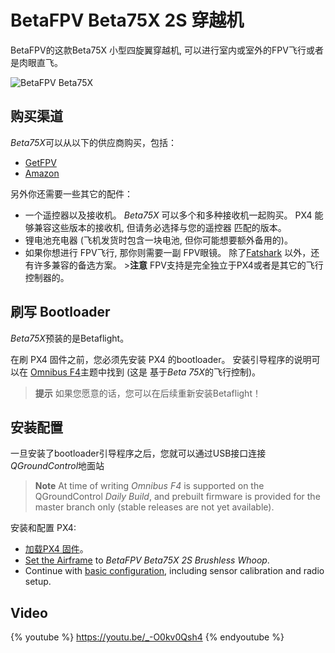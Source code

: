 # BetaFPV Beta75X 2S 穿越机

BetaFPV的这款Beta75X 小型四旋翼穿越机, 可以进行室内或室外的FPV飞行或者是肉眼直飞。

![BetaFPV Beta75X](../../assets/hardware/betafpv_beta75x.jpg)

## 购买渠道

*Beta75X*可以从以下的供应商购买，包括：

- [GetFPV](https://www.getfpv.com/beta75x-2s-brushless-whoop-micro-quadcopter-xt30-frsky.html)
- [Amazon](https://www.amazon.com/BETAFPV-Beta75X-Brushless-Quadcopter-Smartaudio/dp/B07H86XSPW)

另外你还需要一些其它的配件：

- 一个遥控器以及接收机。 *Beta75X* 可以多个和多种接收机一起购买。 PX4 能够兼容这些版本的接收机, 但请务必选择与您的遥控器 匹配的版本。
- 锂电池充电器 (飞机发货时包含一块电池, 但你可能想要额外备用的)。
- 如果你想进行 FPV飞行, 那你则需要一副 FPV眼镜。 除了[Fatshark](https://www.fatshark.com/product/dominator-hd3-core-fpv-goggles/) 以外，还有许多兼容的备选方案。 >**注意** FPV支持是完全独立于PX4或者是其它的飞行控制器的。

## 刷写 Bootloader

*Beta75X*预装的是Betaflight。

在刷 PX4 固件之前，您必须先安装 PX4 的bootloader。 安装引导程序的说明可以在 [Omnibus F4](../flight_controller/omnibus_f4_sd.md#betaflight_configurator)主题中找到 (这是 基于*Beta 75X*的飞行控制)。

> **提示** 如果您愿意的话，您可以在后续重新安装Betaflight！

## 安装配置

一旦安装了bootloader引导程序之后，您就可以通过USB接口连接 *QGroundControl*地面站

> **Note** At time of writing *Omnibus F4* is supported on the QGroundControl *Daily Build*, and prebuilt firmware is provided for the master branch only (stable releases are not yet available).

安装和配置 PX4:

- [加载PX4 固件](../config/firmware.md)。 
- [Set the Airframe](../config/airframe.md) to *BetaFPV Beta75X 2S Brushless Whoop*.
- Continue with [basic configuration](../config/README.md), including sensor calibration and radio setup.

## Video

{% youtube %} https://youtu.be/_-O0kv0Qsh4 {% endyoutube %}